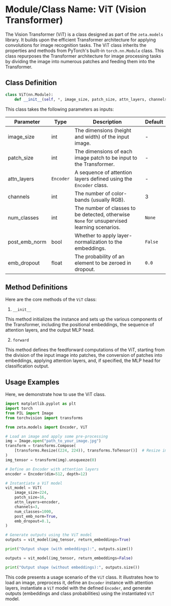 # Module/Class Name: ViT (Vision Transformer)

The Vision Transformer (ViT) is a class designed as part of the `zeta.models` library. It builds upon the efficient Transformer architecture for applying convolutions for image recognition tasks. The ViT class inherits the properties and methods from PyTorch's built-in `torch.nn.Module` class. This class repurposes the Transformer architecture for image processing tasks by dividing the image into numerous patches and feeding them into the Transformer.

## Class Definition

```python
class ViT(nn.Module):
    def __init__(self, *, image_size, patch_size, attn_layers, channels=3, num_classes=None, post_emb_norm=False, emb_dropout=0.0):
```
This class takes the following parameters as inputs:

| Parameter | Type | Description | Default |
| --- | --- | --- | --- |
| image_size | int | The dimensions (height and width) of the input image. | - |
| patch_size | int | The dimensions of each image patch to be input to the Transformer. | - |
| attn_layers | `Encoder` | A sequence of attention layers defined using the `Encoder` class. | - |
| channels | int | The number of color-bands (usually RGB). | 3 |
| num_classes | int | The number of classes to be detected, otherwise `None` for unsupervised learning scenarios. | `None` |
| post_emb_norm | bool | Whether to apply layer-normalization to the embeddings. | `False` |
| emb_dropout | float | The probability of an element to be zeroed in dropout. | `0.0` |

## Method Definitions

Here are the core methods of the `ViT` class:

1. `__init__`

This method initializes the instance and sets up the various components of the Transformer, including the positional embeddings, the sequence of attention layers, and the output MLP head.

2. `forward`

This method defines the feedforward computations of the ViT, starting from the division of the input image into patches, the conversion of patches into embeddings, applying attention layers, and, if specified, the MLP head for classification output.

## Usage Examples

Here, we demonstrate how to use the ViT class.

```python
import matplotlib.pyplot as plt
import torch
from PIL import Image
from torchvision import transforms

from zeta.models import Encoder, ViT

# Load an image and apply some pre-processing
img = Image.open("path_to_your_image.jpg")
transform = transforms.Compose(
    [transforms.Resize((224, 224)), transforms.ToTensor()]  # Resize image to 224x224
)
img_tensor = transform(img).unsqueeze(0)

# Define an Encoder with attention layers
encoder = Encoder(dim=512, depth=12)

# Instantiate a ViT model
vit_model = ViT(
    image_size=224,
    patch_size=16,
    attn_layers=encoder,
    channels=3,
    num_classes=1000,
    post_emb_norm=True,
    emb_dropout=0.1,
)

# Generate outputs using the ViT model
outputs = vit_model(img_tensor, return_embeddings=True)

print("Output shape (with embeddings):", outputs.size())

outputs = vit_model(img_tensor, return_embeddings=False)

print("Output shape (without embeddings):", outputs.size())
```

This code presents a usage scenario of the `ViT` class. It illustrates how to load an image, preprocess it, define an `Encoder` instance with attention layers, instantiate a `ViT` model with the defined `Encoder`, and generate outputs (embeddings and class probabilities) using the instantiated `ViT` model.
